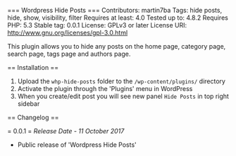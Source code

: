 === Wordpress Hide Posts ===
Contributors: martin7ba
Tags: hide posts, hide, show, visibility, filter
Requires at least: 4.0
Tested up to: 4.8.2
Requires PHP: 5.3
Stable tag: 0.0.1
License: GPLv3 or later
License URI: http://www.gnu.org/licenses/gpl-3.0.html
 
This plugin allows you to hide any posts on the home page, category page, search page, tags page and authors page.

== Installation ==
 
1. Upload the `whp-hide-posts` folder to the `/wp-content/plugins/` directory
2. Activate the plugin through the 'Plugins' menu in WordPress
3. When you create/edit post you will see new panel `Hide Posts` in top right sidebar

== Changelog ==

= 0.0.1 =
*Release Date - 11 October 2017*

* Public release of 'Wordpress Hide Posts'